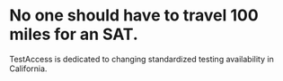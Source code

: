 # No one should have to travel 100 miles for an SAT.

TestAccess is dedicated to changing standardized testing availability in California.

